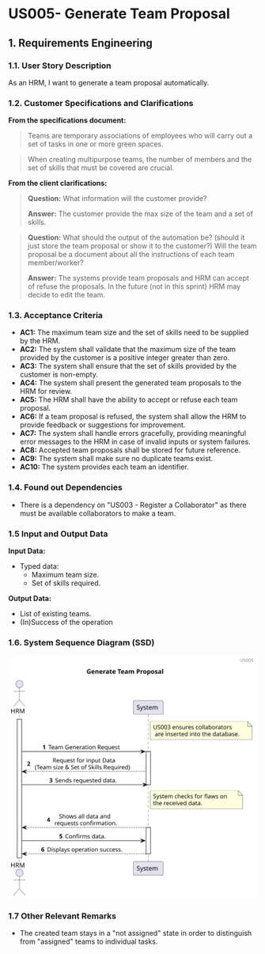 # US005- Generate Team Proposal 


## 1. Requirements Engineering

### 1.1. User Story Description

As an HRM, I want to generate a team proposal automatically.

### 1.2. Customer Specifications and Clarifications 

**From the specifications document:**

>	Teams are temporary associations of employees who will carry out a set of tasks in one or more green spaces.

>	When creating multipurpose teams, the number of members and the set of skills that must be covered are crucial.

**From the client clarifications:**

> **Question:** What information will the customer provide?
>
> **Answer:** The customer provide the max size of the team and a set of skills.

> **Question:** What should the output of the automation be? (should it just store the team proposal or show it to the customer?)  Will the team proposal be a document about all the instructions of each team member/worker?
>
> **Answer:** The systems provide team proposals and HRM can accept of refuse the proposals. In the future (not in this sprint) HRM may decide to edit the team.

### 1.3. Acceptance Criteria

* **AC1:** The maximum team size and the set of skills need to be supplied by the HRM.
* **AC2:** The system shall validate that the maximum size of the team provided by the customer is a positive integer greater than zero.
* **AC3:** The system shall ensure that the set of skills provided by the customer is non-empty.
* **AC4:** The system shall present the generated team proposals to the HRM for review.
* **AC5:** The HRM shall have the ability to accept or refuse each team proposal.
* **AC6:** If a team proposal is refused, the system shall allow the HRM to provide feedback or suggestions for improvement.
* **AC7:** The system shall handle errors gracefully, providing meaningful error messages to the HRM in case of invalid inputs or system failures.
* **AC8:** Accepted team proposals shall be stored for future reference.
* **AC9:** The system shall make sure no duplicate teams exist.
* **AC10:** The system provides each team an identifier.

### 1.4. Found out Dependencies

* There is a dependency on "US003 - Register a Collaborator" as there must be available collaborators to make a team.

### 1.5 Input and Output Data

**Input Data:**

* Typed data:
    * Maximum team size.
    * Set of skills required.

**Output Data:**

* List of existing teams.
* (In)Success of the operation

### 1.6. System Sequence Diagram (SSD)

![Sequence Diagram](svg/us005-sequence_diagram.svg)

### 1.7 Other Relevant Remarks

* The created team stays in a "not assigned" state in order to distinguish from "assigned" teams to individual tasks.